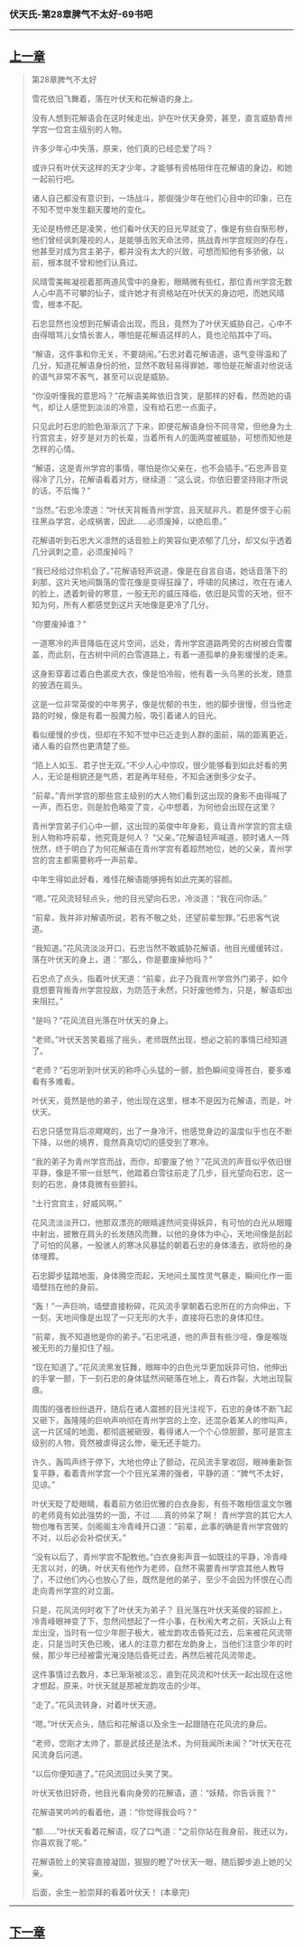 ### 伏天氏-第28章脾气不太好-69书吧

--------
[上一章](./5b314372f64e0bd837fd73ff42a50374.md)
--------


>
>
>
>第28章脾气不太好
>
>雪花依旧飞舞着，落在叶伏天和花解语的身上。
>
>没有人想到花解语会在这时候走出，护在叶伏天身旁，甚至，直言威胁青州学宫一位宫主级别的人物。
>
>许多少年心中失落，原来，他们真的已经恋爱了吗？
>
>或许只有叶伏天这样的天才少年，才能够有资格陪伴在花解语的身边，和她一起前行吧。
>
>诸人自己都没有意识到，一场战斗，那倔强少年在他们心目中的印象，已在不知不觉中发生翻天覆地的变化。
>
>无论是杨修还是凌笑，他们看叶伏天的目光早就变了，像是有些自惭形秽，他们曾经讽刺蔑视的人，是能够击败天命法师，挑战青州学宫规则的存在，他甚至对成为宫主弟子，都并没有太大的兴致，可想而知他有多骄傲，以前，根本就不曾和他们认真过。
>
>风晴雪美眸凝视着那两道风雪中的身影，眼睛微有些红，那位青州学宫无数人心中高不可攀的仙子，或许她才有资格站在叶伏天的身边吧，而她风晴雪，根本不配。
>
>石忠显然也没想到花解语会出现，而且，竟然为了叶伏天威胁自己，心中不由得暗骂儿女情长害人，哪怕是花解语这样的人，竟也沦陷其中了吗。
>
>“解语，这件事和你无关，不要胡闹。”石忠对着花解语道，语气变得温和了几分，知道花解语身份的他，显然不敢轻易得罪她，哪怕是花解语对他说话的语气非常不客气，甚至可以说是威胁。
>
>“你没听懂我的意思吗？”花解语美眸依旧含笑，是那样的好看，然而她的语气，却让人感觉到淡淡的冷意，没有给石忠一点面子。
>
>只见此时石忠的脸色渐渐沉了下来，即便花解语身份不同寻常，但他身为土行宫宫主，好歹是对方的长辈，当着所有人的面两度被威胁，可想而知他是怎样的心情。
>
>“解语，这是青州学宫的事情，哪怕是你父亲在，也不会插手。”石忠声音变得冷了几分，花解语看着对方，继续道：“这么说，你依旧要坚持刚才所说的话，不后悔？”
>
>“当然。”石忠冷漠道：“叶伏天背叛青州学宫，且天赋非凡，若是怀恨于心前往黑焱学宫，必成祸害，因此……必须废掉，以绝后患。”
>
>花解语听到石忠大义凛然的话音脸上的笑容似更浓郁了几分，却又似乎透着几分讽刺之意，必须废掉吗？
>
>“我已经给过你机会了。”花解语轻声说道，像是在自言自语，她话音落下的刹那，这片天地间飘落的雪花像是变得狂躁了，呼啸的风拂过，吹在在诸人的脸上，透着刺骨的寒意，一股无形的威压降临，依旧是风雪的天地，但不知为何，所有人都感觉到这片天地像是更冷了几分。
>
>“你要废掉谁？”
>
>一道寒冷的声音降临在这片空间，远处，青州学宫道路两旁的古树被白雪覆盖，而此刻，在古树中间的白雪道路上，有着一道孤单的身影缓慢的走来。
>
>这身影穿着过着白色裘皮大衣，像是怕冷般，他有着一头乌黑的长发，随意的披洒在肩头。
>
>这是一位非常英俊的中年男子，像是忧郁的书生，他的脚步很慢，但当他走路的时候，像是有着一股魔力般，吸引着诸人的目光。
>
>看似缓慢的步伐，但却在不知不觉中已近走到人群的面前，隔的距离更近，诸人看的自然也更清楚了些。
>
>“陌上人如玉、君子世无双。”不少人心中惊叹，很少能够看到如此好看的男人，无论是相貌还是气质，若是再年轻些，不知会迷倒多少女子。
>
>“前辈。”青州学宫的那些宫主级别的大人物们看到这出现的身影不由得喊了一声，而石忠，则是脸色略变了变，心中想着，为何他会出现在这里？
>
>青州学宫弟子们心中一颤，这出现的英俊中年身影，竟让青州学宫的宫主级别人物称呼前辈，他究竟是何人？
>“父亲。”花解语轻声喊道，顿时诸人一阵恍然，终于明白了为何花解语在青州学宫有着超然地位，她的父亲，青州学宫的宫主都需要称呼一声前辈。
>
>中年生得如此好看，难怪花解语能够拥有如此完美的容颜。
>
>“嗯。”花风流轻轻点头，他的目光望向石忠，冷淡道：“我在问你话。”
>
>“前辈，我并非对解语所说，若有不敬之处，还望前辈恕罪。”石忠客气说道。
>
>“我知道。”花风流淡淡开口，石忠当然不敢威胁花解语，他目光缓缓转过，落在叶伏天的身上，道：“那么，你是要废掉他吗？”
>
>石忠点了点头，指着叶伏天道：“前辈，此子乃我青州学宫外门弟子，如今竟想要背叛青州学宫投敌，为防范于未然，只好废他修为，只是，解语却出来阻拦。”
>
>“是吗？”花风流目光落在叶伏天的身上。
>
>“老师。”叶伏天苦笑着摇了摇头，老师既然出现，想必之前的事情已经知道了。
>
>“老师？”石忠听到叶伏天的称呼心头猛的一颤，脸色瞬间变得苍白，要多难看有多难看。
>
>叶伏天，竟然是他的弟子，他出现在这里，根本不是因为花解语，而是，叶伏天。
>
>石忠只感觉背后凉飕飕的，出了一身冷汗，他感觉身边的温度似乎也在不断下降，以他的境界，竟然真真切切的感受到了寒冷。
>
>“我的弟子为青州学宫而战，而你，却要废了他？”花风流的声音似乎依旧很平静，像是不带一丝怒气，他踏着白雪往前走了几步，目光望向石忠，这一刻的石忠，身体竟微有些颤抖。
>
>“土行宫宫主，好威风啊。”
>
>花风流淡淡开口，他那双漂亮的眼睛遽然间变得妖异，有可怕的白光从眼瞳中射出，披散在肩头的长发随风而舞，以他的身体为中心，天地间像是刮起了可怕的风暴，一股骇人的寒冰风暴猛的朝着石忠的身体涌去，欲将他的身体埋葬。
>
>石忠脚步猛踏地面，身体腾空而起，天地间土属性灵气暴走，瞬间化作一面墙壁挡在他的身前。
>
>“轰！”一声巨响，墙壁直接粉碎，花风流手掌朝着石忠所在的方向伸出，下一刻，天地间像是出现了一只无形的大手，直接将石忠的身体扣住。
>
>“前辈，我不知道他是你的弟子。”石忠吼道，他的声音有些沙哑，像是喉咙被无形的力量扣住了般。
>
>“现在知道了。”花风流黑发狂舞，眼眸中的白色光华更加妖异可怕，他伸出的手掌一颤，下一刻石忠的身体猛然间砸落在地上，青石炸裂，大地出现裂痕。
>
>周围的强者纷纷退开，随后在诸人震撼的目光注视下，石忠的身体不断飞起又砸下，轰隆隆的巨响声响彻在青州学宫的上空，还混杂着某人的惨叫声，这一片区域的地面，都彻底被砸毁，看得诸人一个个心惊胆颤，那可是宫主级别的人物，竟然被虐得这么惨，毫无还手能力。
>
>许久，轰鸣声终于停下，大地也停止了颤动，花风流手掌收回，眼神重新恢复平静，看着青州学宫一个个目光呆滞的强者，平静的道：“脾气不太好，见谅。”
>
>叶伏天眨了眨眼睛，看着前方依旧优雅的白衣身影，有些不敢相信温文尔雅的老师竟有如此强势的一面，不过……真的帅呆了啊！
>青州学宫的其它大人物也唯有苦笑，剑阁阁主冷青峰开口道：“前辈，此事的确是青州学宫做的不对，以后必会补偿伏天。”
>
>“没有以后了，青州学宫不配教他。”白衣身影声音一如既往的平静，冷青峰无言以对，的确，叶伏天有他作为老师，自然不需要青州学宫其他人教导了，不过他们内心也放心了些，既然是他的弟子，至少不会因为怀恨在心而走向青州学宫的对立面。
>
>只是，花风流何时收下了叶伏天为弟子？
>目光落在叶伏天英俊的容颜上，冷青峰眼神变了下，忽然间想起了一件小事，在秋闱大考之前，天妖山上有龙出没，当时有一位少年胆子极大，被龙韵攻击昏死过去，后来被花风流带走，只是当时天色已晚，诸人的注意力都在龙韵身上，当他们注意少年的时候，那少年已经被雷光淹没随后昏死过去，再然后被花风流带走。
>
>这件事情过去数月，本已渐渐被淡忘，直到花风流和叶伏天一起出现在这他才想起，原来，叶伏天就是那被龙韵攻击的少年。
>
>“走了。”花风流转身，对着叶伏天道。
>
>“嗯。”叶伏天点头，随后和花解语以及余生一起跟随在花风流的身后。
>
>“老师，您刚才太帅了，那是武技还是法术，为何我闻所未闻？”叶伏天在花风流身后问道。
>
>“以后你便知道了。”花风流回过头笑了笑。
>
>叶伏天依旧好奇，他目光看向身旁的花解语，道：“妖精，你告诉我？”
>
>花解语笑吟吟的看着他，道：“你觉得我会吗？”
>
>“额……”叶伏天看着花解语，叹了口气道：“之前你站在我身前，我还以为，你喜欢我了呢。”
>
>花解语脸上的笑容直接凝固，狠狠的瞪了叶伏天一眼，随后脚步追上她的父亲。
>
>后面，余生一脸崇拜的看着叶伏天！
>(本章完)
>
>

--------
[下一章](./89366e92ffac60096ad28b2ade19bb86.md)
--------
